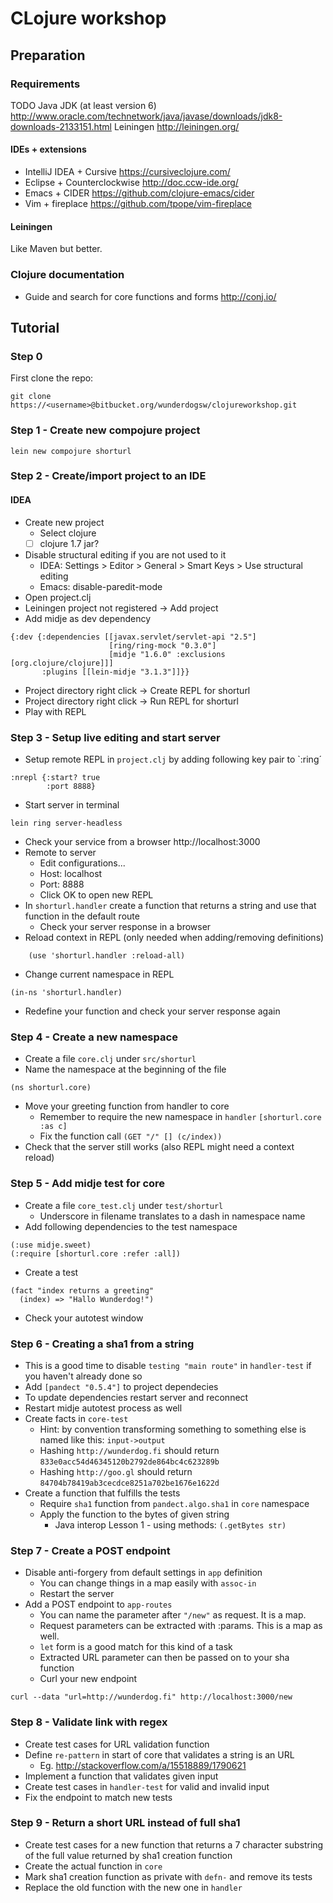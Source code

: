 # CLojure workshop

## Preparation

### Requirements
TODO
Java JDK (at least version 6) http://www.oracle.com/technetwork/java/javase/downloads/jdk8-downloads-2133151.html
Leiningen http://leiningen.org/

#### IDEs + extensions
* IntelliJ IDEA + Cursive https://cursiveclojure.com/
* Eclipse + Counterclockwise http://doc.ccw-ide.org/
* Emacs + CIDER https://github.com/clojure-emacs/cider
* Vim + fireplace https://github.com/tpope/vim-fireplace

#### Leiningen
Like Maven but better.

### Clojure documentation
* Guide and search for core functions and forms http://conj.io/

## Tutorial

### Step 0
First clone the repo:

    git clone https://<username>@bitbucket.org/wunderdogsw/clojureworkshop.git

### Step 1 - Create new compojure project
    lein new compojure shorturl

### Step 2 - Create/import project to an IDE

#### IDEA
* Create new project
    * Select clojure
    - [ ] clojure 1.7 jar?
* Disable structural editing if you are not used to it
    * IDEA: Settings > Editor > General > Smart Keys > Use structural editing
    * Emacs: disable-paredit-mode
* Open project.clj
* Leiningen project not registered -> Add project
* Add midje as dev dependency
```
{:dev {:dependencies [[javax.servlet/servlet-api "2.5"]
                      [ring/ring-mock "0.3.0"]
                      [midje "1.6.0" :exclusions [org.clojure/clojure]]]
       :plugins [[lein-midje "3.1.3"]]}}
```
* Project directory right click -> Create REPL for shorturl
* Project directory right click -> Run REPL for shorturl
* Play with REPL

### Step 3 - Setup live editing and start server
* Setup remote REPL in `project.clj` by adding following key pair to `:ring´
```
:nrepl {:start? true
        :port 8888}
```
* Start server in terminal
```
lein ring server-headless
```
* Check your service from a browser http://localhost:3000
* Remote to server
    * Edit configurations...
    * Host: localhost
    * Port: 8888
    * Click OK to open new REPL
* In `shorturl.handler` create a function that returns a string and use that function in the default route
    * Check your server response in a browser
* Reload context in REPL (only needed when adding/removing definitions)
```
    (use 'shorturl.handler :reload-all)
```
* Change current namespace in REPL
```
(in-ns 'shorturl.handler)
```
* Redefine your function and check your server response again

### Step 4 - Create a new namespace
* Create a file `core.clj` under `src/shorturl`
* Name the namespace at the beginning of the file
```
(ns shorturl.core)
```
* Move your greeting function from handler to core
    * Remember to require the new namespace in `handler` `[shorturl.core :as c]`
    * Fix the function call `(GET "/" [] (c/index))`
* Check that the server still works (also REPL might need a context reload)

### Step 5 - Add midje test for core
* Create a file `core_test.clj` under `test/shorturl`
    * Underscore in filename translates to a dash in namespace name
* Add following dependencies to the test namespace
```
(:use midje.sweet)
(:require [shorturl.core :refer :all])
```

* Create a test
```
(fact "index returns a greeting"
  (index) => "Hallo Wunderdog!")
```
* Check your autotest window

### Step 6 - Creating a sha1 from a string
* This is a good time to disable `testing "main route"` in `handler-test` if you haven't already done so
* Add `[pandect "0.5.4"]` to project dependecies
* To update dependencies restart server and reconnect
* Restart midje autotest process as well
* Create facts in `core-test`
    * Hint: by convention transforming something to something else is named like this: `input->output`
    * Hashing `http://wunderdog.fi` should return `833e0acc54d46345120b2792de864bc4c623289b`
    * Hashing `http://goo.gl` should return `84704b78419ab3cecdce8251a702be1676e1622d`
* Create a function that fulfills the tests
    * Require `sha1` function from `pandect.algo.sha1` in `core` namespace
    * Apply the function to the bytes of given string
        * Java interop Lesson 1 - using methods: `(.getBytes str)`

### Step 7 - Create a POST endpoint
* Disable anti-forgery from default settings in `app` definition
    * You can change things in a map easily with `assoc-in`
    * Restart the server
* Add a POST endpoint to `app-routes`
    * You can name the parameter after `"/new"` as request. It is a map.
    * Request parameters can be extracted with :params. This is a map as well.
    * `let` form is a good match for this kind of a task
    * Extracted URL parameter can then be passed on to your sha function
    * Curl your new endpoint
```
curl --data "url=http://wunderdog.fi" http://localhost:3000/new
```

### Step 8 - Validate link with regex
* Create test cases for URL validation function
* Define `re-pattern` in start of core that validates a string is an URL
    * Eg. http://stackoverflow.com/a/15518889/1790621
* Implement a function that validates given input
* Create test cases in `handler-test` for valid and invalid input
* Fix the endpoint to match new tests

### Step 9 - Return a short URL instead of full sha1
* Create test cases for a new function that returns a 7 character substring of the full value returned by sha1 creation function
* Create the actual function in `core`
* Mark sha1 creation function as private with `defn-` and remove its tests
* Replace the old function with the new one in `handler`
